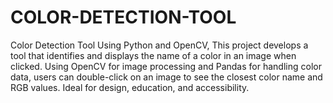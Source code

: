 # COLOR-DETECTION-TOOL
 Color Detection Tool Using Python and OpenCV, This project develops a tool that identifies and displays the name of a color in an image when clicked. Using OpenCV for image processing and Pandas for handling color data, users can double-click on an image to see the closest color name and RGB values. Ideal for design, education, and accessibility.
